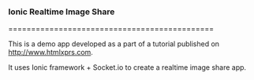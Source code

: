 ### Ionic Realtime Image Share
=============================================

This is a demo app developed as a part of a tutorial published on http://www.htmlxprs.com.

It uses Ionic framework + Socket.io to create a realtime image share app.